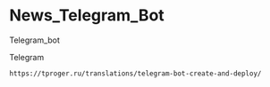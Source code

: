 # News_Telegram_Bot
Telegram_bot
    
Telegram

    https://tproger.ru/translations/telegram-bot-create-and-deploy/
